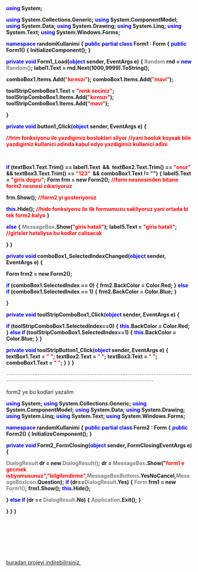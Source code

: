 &nbsp;

<strong><span style="color: #0000ff;">using</span> System;</strong>

<strong><span style="color: #0000ff;">using</span> System.Collections.Generic;</strong>
<strong><span style="color: #0000ff;">using</span> System.ComponentModel;</strong>
<strong><span style="color: #0000ff;">using</span> System.Data;</strong>
<strong><span style="color: #0000ff;">using</span> System.Drawing;</strong>
<strong><span style="color: #0000ff;">using</span> System.Linq;</strong>
<strong><span style="color: #0000ff;">using</span> System.Text;</strong>
<strong><span style="color: #0000ff;">using</span> System.Windows.Forms;</strong>

<strong><span style="color: #0000ff;">namespace</span> randomKullanimi</strong>
<strong>{</strong>
<strong> <span style="color: #0000ff;">public</span> <span style="color: #0000ff;">partial</span> <span style="color: #0000ff;">class</span> Form1 : Form</strong>
<strong> {</strong>
<strong> <span style="color: #0000ff;">public</span> Form1()</strong>
<strong> {</strong>
<strong> InitializeComponent();</strong>
<strong> }</strong>

<strong><span style="color: #0000ff;">private</span> <span style="color: #0000ff;">void</span> Form1_Load(<span style="color: #0000ff;">object</span> sender, EventArgs e)</strong>
<strong> {</strong>
<strong><span style="color: #808080;"> Random</span> rnd = <span style="color: #0000ff;">new</span> <span style="color: #808080;">Random()</span>;</strong>
<strong> label1.Text = rnd.Next(1000,9999).ToString();</strong>

<strong> comboBox1.Items.Add(<span style="color: #ff0000;">"kırmızı"</span>);</strong>
<strong> comboBox1.Items.Add(<span style="color: #ff0000;">"mavi"</span>);</strong>

<strong>toolStripComboBox1.Text =<span style="color: #ff0000;"> "renk seciniz"</span>;</strong>
<strong> toolStripComboBox1.Items.Add(<span style="color: #ff0000;">"kırmızı"</span>);</strong>
<strong> toolStripComboBox1.Items.Add(<span style="color: #ff0000;">"mavi"</span>);</strong>

<strong>}</strong>

<strong><span style="color: #0000ff;">private</span> <span style="color: #0000ff;">void</span> button1_Click(<span style="color: #0000ff;">object</span> sender, EventArgs e)</strong>
<strong> {</strong>

<span style="color: #ff0000;"><strong>//trim fonksiyonu ile yazdigimiz bosluklari silyor</strong></span>
<span style="color: #ff0000;"><strong> //yani bosluk koysak bile yazdigimiz kullanici adinda kabul edyo yazdigimiz kullanici adini</strong></span>

&nbsp;

<strong><span style="color: #0000ff;">if</span> (textBox1.Text.Trim() == label1.Text  &amp;&amp;  textBox2.Text.Trim() == <span style="color: #ff0000;">"onur" </span> &amp;&amp; textBox3.Text.Trim() == <span style="color: #ff0000;">"123"</span>  &amp;&amp; comboBox1.Text != "")</strong>
<strong> {</strong>
<strong> label5.Text =<span style="color: #ff0000;"> "giris dogru"</span>;</strong>
<strong> Form frm = new Form2();</strong>
<span style="color: #ff0000;"><strong> //form nesnesinden bitane form2 nesnesi cıkariyoruz</strong></span>

<strong>frm.Show();</strong>
<span style="color: #ff0000;"><strong> //form2 yi gosteriyoruz</strong></span>

<strong><span style="color: #0000ff;">this</span>.Hide();</strong>
<span style="color: #ff0000;"><strong> //hide fonksiyonu ile ilk formumuzu sakliyoruz yani ortada bi tek form2 kalyo</strong></span>
<strong> }</strong>

<span style="color: #0000ff;"><strong> else</strong></span>
<strong> {</strong>
<strong><span style="color: #808080;"> MessageBox</span>.Show(<span style="color: #ff0000;">"giris hatali"</span>);</strong>
<strong> label5.Text = <span style="color: #ff0000;">"giris hatali"</span>;</strong>
<span style="color: #ff0000;"><strong> //girisler hataliysa bu kodlar calisacak</strong></span>

<strong>}</strong>
<strong> }</strong>

<strong><span style="color: #0000ff;">private</span> <span style="color: #0000ff;">void</span> comboBox1_SelectedIndexChanged(<span style="color: #0000ff;">object</span> sender, EventArgs e)</strong>
<strong> {</strong>

<strong>Form frm2 = new Form2();</strong>

<strong><span style="color: #0000ff;">if</span> (comboBox1.SelectedIndex == 0)</strong>
<strong> {</strong>
<strong> frm2.BackColor = Color.Red;</strong>
<strong> }</strong>
<strong><span style="color: #0000ff;"> else</span> <span style="color: #0000ff;">if</span> (comboBox1.SelectedIndex == 1)</strong>
<strong> {</strong>
<strong> frm2.BackColor = Color.Blue;</strong>
<strong> }</strong>

<strong> }</strong>

<strong><span style="color: #0000ff;">private</span> <span style="color: #0000ff;">void</span> toolStripComboBox1_Click(<span style="color: #0000ff;">object</span> sender, EventArgs e)</strong>
<strong> {</strong>

<strong><span style="color: #0000ff;"> if</span> (toolStripComboBox1.SelectedIndex==0)</strong>
<strong> {</strong>
<strong><span style="color: #0000ff;"> this</span>.BackColor = Color.Red;</strong>
<strong> }</strong>
<strong><span style="color: #0000ff;"> else</span> <span style="color: #0000ff;">if</span> (toolStripComboBox1.SelectedIndex==1)</strong>
<strong> {</strong>
<strong><span style="color: #0000ff;"> this</span>.BackColor = Color.Blue;</strong>
<strong> }</strong>
<strong> }</strong>

<strong><span style="color: #0000ff;">private</span> <span style="color: #0000ff;">void</span> toolStripButton1_Click(<span style="color: #0000ff;">object</span> sender, EventArgs e)</strong>
<strong> {</strong>
<strong> textBox1.Text = <span style="color: #ff0000;">" "</span>;</strong>
<strong> textBox2.Text = <span style="color: #ff0000;">" "</span>;</strong>
<strong> textBox3.Text = <span style="color: #ff0000;">" "</span>;</strong>
<strong> comboBox1.Text =<span style="color: #ff0000;"> " "</span>;</strong>
<strong> }</strong>
<strong> }</strong>
<strong>}</strong>

<span style="color: #888888;">--------------------------------------------------------------------------------------------------------------------------------------------</span>

form2 ye bu kodlari yazalim

<strong><span style="color: #0000ff;">using</span> System;</strong>
<strong><span style="color: #0000ff;">using</span> System.Collections.Generic;</strong>
<strong><span style="color: #0000ff;">using</span> System.ComponentModel;</strong>
<strong><span style="color: #0000ff;">using</span> System.Data;</strong>
<strong><span style="color: #0000ff;">using</span> System.Drawing;</strong>
<strong><span style="color: #0000ff;">using</span> System.Linq;</strong>
<strong><span style="color: #0000ff;">using</span> System.Text;</strong>
<strong><span style="color: #0000ff;">using</span> System.Windows.Forms;</strong>

<strong><span style="color: #0000ff;">namespace</span> randomKullanimi</strong>
<strong>{</strong>
<strong><span style="color: #0000ff;"> public</span> <span style="color: #0000ff;">partial class</span> Form2 : Form</strong>
<strong> {</strong>
<strong><span style="color: #0000ff;"> public</span> Form2()</strong>
<strong> {</strong>
<strong> InitializeComponent();</strong>
<strong> }</strong>

<strong><span style="color: #0000ff;">private void</span> Form2_FormClosing(<span style="color: #0000ff;">object</span> sender, FormClosingEventArgs e)</strong>
<strong> {</strong>

<strong><span style="color: #808080;">DialogResult</span> dr = new <span style="color: #808080;">DialogResult()</span>;</strong>
<strong> dr = <span style="color: #808080;">MessageBox</span>.Show("<span style="color: #ff0000;">form1 e gecmek istiyomusunuz"</span>,<span style="color: #ff0000;">"bilgilendirme",</span><span style="color: #808080;">MessageBoxButtons</span>.YesNoCancel,<span style="color: #808080;">MessageBoxIcon</span>.Question);</strong>
<strong><span style="color: #0000ff;"> if</span> (dr==<span style="color: #808080;">DialogResult</span>.Yes)</strong>
<strong> {</strong>
<strong><span style="color: #808080;"> Form</span> frm1 = new <span style="color: #808080;">Form1()</span>;</strong>
<strong> frm1.Show();</strong>
<strong><span style="color: #0000ff;"> this</span>.Hide();</strong>

<strong>}</strong>
<strong><span style="color: #0000ff;"> else</span> <span style="color: #0000ff;">if</span> (dr == <span style="color: #808080;">DialogResult</span>.No)</strong>
<strong> {</strong>
<strong><span style="color: #808080;"> Application</span>.Exit();</strong>
<strong> }</strong>

<strong> }</strong>
<strong> }</strong>
<strong>}</strong>

&nbsp;

&nbsp;

<a href="http://www.onurkaraduman.com/wp-content/uploads/proje1.jpg"><img class="alignnone size-full wp-image-393" title="proje1" src="http://www.onurkaraduman.com/wp-content/uploads/proje1.jpg" alt="" /></a>

&nbsp;

<a href="http://www.onurkaraduman.com/wp-content/uploads/randomKullanimi.rar">buradan projeyi indirebilirsiniz </a>